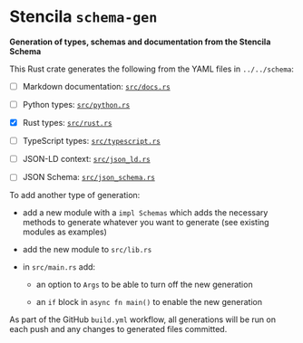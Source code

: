 # Stencila `schema-gen`

**Generation of types, schemas and documentation from the Stencila Schema**

This Rust crate generates the following from the YAML files in `../../schema`:

- [ ] Markdown documentation: [`src/docs.rs`](src/docs.rs)

- [ ] Python types: [`src/python.rs`](src/python.rs)

- [x] Rust types: [`src/rust.rs`](src/rust.rs)

- [ ] TypeScript types: [`src/typescript.rs`](src/typescript.rs)

- [ ] JSON-LD context: [`src/json_ld.rs`](src/json_ld.rs)

- [ ] JSON Schema: [`src/json_schema.rs`](src/json_schema.rs)

To add another type of generation:

- add a new module with a `impl Schemas` which adds the necessary methods to generate whatever you want to generate (see existing modules as examples)

- add the new module to `src/lib.rs`

- in `src/main.rs` add:

    - an option to `Args` to be able to turn off the new generation

    - an `if` block in `async fn main()` to enable the new generation

As part of the GitHub `build.yml` workflow, all generations will be run on each push and any changes to generated files committed.
